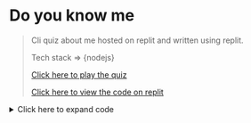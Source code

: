 # Do you know me

> Cli quiz about me hosted on replit and written using replit.
> 
> Tech stack => {nodejs}
> 
> [Click here to play the quiz](https://replit.com/@shmbajaj/doyouknowme#index.js?embed=1&output=1)
> 
> [Click here to view the code on replit](https://replit.com/@shmbajaj/doyouknowme#index.js)

<details>

  <summary>Click here to expand code</summary>
  
  ```javascript
  
const readlinesync = require('readline-sync');
const questionUser = readlinesync.question;
const logger = console.log;

const closestFriend = {
  userName:"Amit Thakur",
  score:3
}

let data = {
  "In which city shubham bajaj born? ":"yamunanagar",
  "Shubham's favourite content creator? ":"none",
  "Shubham's birthdate(DD) ? ":"5",
  "In which city shubham is currently living? ":"bangalore",
  "What he want to be in life? ": "dontknow" 
};

function putSeparator(){
  logger("-----------------------");
  logger("\n");
}

function getUserName(){
  let score = 0;
  let userName = questionUser('May I have your name? ');
  putSeparator();
  return {userName,score};
}

function updateUser(message,answer,score){
    logger(message,answer);
    logger("Your score is",score);
    putSeparator();
}

function askQuestion(question,defaultAnswer,score){
    let userAnswer = questionUser(question).toLowerCase();
    if(userAnswer === defaultAnswer){
        updateUser("You'r right","",++score);
    }else{
        updateUser("You'r wrong correct answer is",defaultAnswer,--score);
    }
    return score;
}

function playQuiz(score){
  let questions = Object.keys(data);
  questions.forEach( ques => {
          score = askQuestion(ques,data[ques],score);
  });
  return score;
}

 function quizRules(user){
   logger("Hi","@"+user.userName);
   logger("Welcome to Do you know me Quiz by @shubhambajaj");
   logger("Here are total",Object.keys(data).length,"questions you have to answer each questions and at the end of quiz you will get to know, How much you know ShubhamBajaj.");
   logger("Get Set Ready!!");
   putSeparator();
}

function displayScore(user){
  logger("Hey",user.userName);
  logger("Thanks for playing Do you know me Quiz by and for @shubhambajaj");
  if(user.score >= closestFriend.score){
      logger("You are closest friend of shubhambajaj","share your score with him to update the closest friend in his records.");
  }
    logger("You scored",user.score);
}

let user = getUserName();
quizRules(user);
user.score = playQuiz(user.score);
displayScore(user);
  ```

</details>
